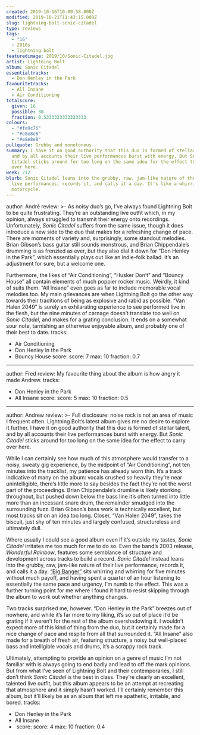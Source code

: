 ```yaml
---
created: 2019-10-16T10:00:58.000Z
modified: 2019-10-21T11:43:15.000Z
slug: lightning-bolt-sonic-citadel
type: reviews
tags:
  - "16"
  - 2010s
  - lightning bolt
featuredimage: 2019/10/Sonic-Citadel.jpg
artist: Lightning Bolt
album: Sonic Citadel
essentialtracks:
  - Don Henley in the Park
favouritetracks:
  - All Insane
  - Air Conditioning
totalscore:
  given: 16
  possible: 30
  fraction: 0.5333333333333333
colours:
  - "#fa9c76"
  - "#e8e8e8"
  - "#e8e8e8"
pullquote: Grubby and monotonous
summary: I have it on good authority that this duo is formed of stellar talent,
  and by all accounts their live performances burst with energy. But Sonic
  Citadel sticks around for too long on the same idea for the effect to carry
  over here.
week: 212
blurb: Sonic Citadel leans into the grubby, raw, jam-like nature of the duo's
  live performances, records it, and calls it a day. It's like a whirring
  motorcycle.
---
```

author: André
review: >-
  As noisy duo’s go, I’ve always found Lightning Bolt to be quite frustrating.
  They’re an outstanding live outfit which, in my opinion, always struggled to
  transmit their energy onto recordings. Unfortunately, *Sonic Citadel* suffers
  from the same issue, though it does introduce a new side to the duo that makes
  for a refreshing change of pace. There are moments of variety and,
  surprisingly, some standout melodies. Brian Gibson’s bass guitar still sounds
  monstrous, and Brian Chippendale’s drumming is as frenzied as ever, but they
  also dial it down for “Don Henley in the Park”, which essentially plays out
  like an indie-folk ballad. It’s an adjustment for sure, but a welcome one.


  Furthermore, the likes of “Air Conditioning”, “Husker Don’t” and “Bouncy House” all contain elements of much poppier rocker music. Weirdly, it kind of suits them. “All Insane” even goes as far to include memorable vocal melodies too. My main grievances are when Lightning Bolt go the other way towards their traditions of being as explosive and rabid as possible. “Van Halen 2049” is surely an exhilarating experience to see performed live in the flesh, but the nine minutes of carnage doesn’t translate too well on *Sonic Citadel*, and makes for a grating conclusion. It ends on a somewhat sour note, tarnishing an otherwise enjoyable album, and probably one of their best to date.
tracks:
  - Air Conditioning
  - ­­Don Henley in the Park
  - ­­Bouncy House
score:
  score: 7
  max: 10
  fraction: 0.7
---
author: Fred
review: My favourite thing about the album is how angry it made Andrew.
tracks:
  - Don Henley in the Park
  - ­­All Insane
score:
  score: 5
  max: 10
  fraction: 0.5
---
author: Andrew
review: >-
  Full disclosure: noise rock is not an area of music I frequent often.
  Lightning Bolt’s latest album gives me no desire to explore it further. I have
  it on good authority that this duo is formed of stellar talent, and by all
  accounts their live performances burst with energy. But *Sonic Citadel* sticks
  around for too long on the same idea for the effect to carry over here.


  While I can certainly see how much of this atmosphere would transfer to a noisy, sweaty gig experience, by the midpoint of “Air Conditioning”, not ten minutes into the tracklist, my patience has already worn thin. It’s a track indicative of many on the album: vocals crushed so heavily they’re near unintelligible, there’s little more to say besides the fact they’re not the worst part of the proceedings. Brian Chippendale’s drumline is likely stonking throughout, but pushed down below the bass line it’s often turned into little more than an incessant snare drum, the remainder smudged into the surrounding fuzz. Brian Gibson’s bass work is technically excellent, but most tracks sit on an idea too long. Closer, “Van Halen 2049”, takes the biscuit, just shy of ten minutes and largely confused, structureless and ultimately dull.


  Where usually I could see a good album even if it’s outside my tastes, *Sonic Citadel* irritates me too much for me to do so. Even the band’s 2003 release, *Wonderful Rainbow*, features some semblance of structure and development across tracks to build a record. *Sonic Citadel* instead leans into the grubby, raw, jam-like nature of their live performance, records it, and calls it a day. [“Big Banger”](<extra/lightning-bolt.html>) sits whirring and whirring for five minutes without much payoff, and having spent a quarter of an hour listening to essentially the same pace and urgency, I’m numb to the effect. This was a further turning point for me where I found it hard to resist skipping through the album to work out whether anything changes.


  Two tracks surprised me, however. “Don Henley in the Park” breezes out of nowhere, and while it’s far more to my liking, it’s so out of place it’d be grating if it weren’t for the rest of the album overshadowing it. I wouldn’t expect more of this kind of thing from the duo, but it certainly made for a nice change of pace and respite from all that surrounded it. “All Insane” also made for a breath of fresh air, featuring structure, a noisy but well-placed bass and intelligible vocals and drums, it’s a scrappy rock track.


  Ultimately, attempting to provide an opinion on a genre of music I’m not familiar with is always going to end badly and lead to off the mark opinions. But from what I’ve seen of Lightning Bolt and their contemporaries, I still don’t think *Sonic Citadel* is the best in class. They’re clearly an excellent, talented live outfit, but this album appears to be an attempt at recreating that atmosphere and it simply hasn’t worked. I’ll certainly remember this album, but it’ll likely be as an album that left me apathetic, irritable, and bored.
tracks:
  - Don Henley in the Park
  - ­­All Insane
  - ­
score:
  score: 4
  max: 10
  fraction: 0.4
